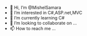 - 👋 Hi, I’m @MishelSamara
- 👀 I’m interested in C#,ASP.net,MVC
- 🌱 I’m currently learning C#
- 💞️ I’m looking to collaborate on ...
- 📫 How to reach me ...

<!---
MishelSamara/MishelSamara is a ✨ special ✨ repository because its `README.md` (this file) appears on your GitHub profile.
You can click the Preview link to take a look at your changes.
--->

